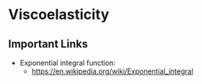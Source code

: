 # Viscoelasticity

## Important Links
- Exponential integral function:
	- https://en.wikipedia.org/wiki/Exponential_integral